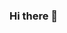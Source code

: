 ### Hi there 👋

<!--
**ldd91/ldd91** is a ✨ _special_ ✨ repository because its `README.md` (this file) appears on your GitHub profile.
- 🔭 I’m currently working on Unisound
- 🌱 I’m interested in  Kubernetes, HPC, distributed file storage, distributed cache, etc.
- 👯 I’m looking to collaborate on ...
- 💬 Ask me about ...
- 📫 How to reach me: lvdongdong30@gmail.com
- 😄 Some technical articles I wrote recently:[AI scene Storage Optimization: Unisound Atlas storage practice based on JuiceFS](https://www.infoq.cn/article/G0i3cA6oX7YjwLVrO0C7)[Speeding Up the AI Supercomputing Platform - Practice at Unisound](https://dzone.com/articles/speeding-up-the-ai-supercomputing-platform-a-pract)

